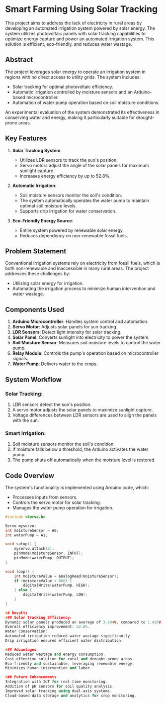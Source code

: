 # Smart Farming Using Solar Tracking

This project aims to address the lack of electricity in rural areas by developing an automated irrigation system powered by solar energy. The system utilizes photovoltaic panels with solar tracking capabilities to optimize energy capture and power an automated irrigation system. This solution is efficient, eco-friendly, and reduces water wastage.


## **Abstract**

The project leverages solar energy to operate an irrigation system in regions with no direct access to utility grids. The system includes:
- Solar tracking for optimal photovoltaic efficiency.
- Automatic irrigation controlled by moisture sensors and an Arduino-based microcontroller.
- Automation of water pump operation based on soil moisture conditions.

An experimental evaluation of the system demonstrated its effectiveness in conserving water and energy, making it particularly suitable for drought-prone areas.


## **Key Features**

1. **Solar Tracking System**:
   - Utilizes LDR sensors to track the sun's position.
   - Servo motors adjust the angle of the solar panels for maximum sunlight capture.
   - Increases energy efficiency by up to 52.8%.

2. **Automatic Irrigation**:
   - Soil moisture sensors monitor the soil's condition.
   - The system automatically operates the water pump to maintain optimal soil moisture levels.
   - Supports drip irrigation for water conservation.

3. **Eco-Friendly Energy Source**:
   - Entire system powered by renewable solar energy.
   - Reduces dependency on non-renewable fossil fuels.


## **Problem Statement**

Conventional irrigation systems rely on electricity from fossil fuels, which is both non-renewable and inaccessible in many rural areas. The project addresses these challenges by:
- Utilizing solar energy for irrigation.
- Automating the irrigation process to minimize human intervention and water wastage.


## **Components Used**

1. **Arduino Microcontroller**: Handles system control and automation.
2. **Servo Motor**: Adjusts solar panels for sun tracking.
3. **LDR Sensors**: Detect light intensity for solar tracking.
4. **Solar Panel**: Converts sunlight into electricity to power the system.
5. **Soil Moisture Sensor**: Measures soil moisture levels to control the water pump.
6. **Relay Module**: Controls the pump's operation based on microcontroller signals.
7. **Water Pump**: Delivers water to the crops.


## **System Workflow**

### **Solar Tracking**:
1. LDR sensors detect the sun's position.
2. A servo motor adjusts the solar panels to maximize sunlight capture.
3. Voltage differences between LDR sensors are used to align the panels with the sun.

### **Smart Irrigation**:
1. Soil moisture sensors monitor the soil's condition.
2. If moisture falls below a threshold, the Arduino activates the water pump.
3. The pump shuts off automatically when the moisture level is restored.


## **Code Overview**

The system's functionality is implemented using Arduino code, which:
- Processes inputs from sensors.
- Controls the servo motor for solar tracking.
- Manages the water pump operation for irrigation.

```cpp
#include <Servo.h>

Servo myservo;
int moistureSensor = A0;
int waterPump = A1;

void setup() {
    myservo.attach(2);
    pinMode(moistureSensor, INPUT);
    pinMode(waterPump, OUTPUT);
}

void loop() {
    int moistureValue = analogRead(moistureSensor);
    if (moistureValue < 600) {
        digitalWrite(waterPump, HIGH);
    } else {
        digitalWrite(waterPump, LOW);
    }
}

## Results
### Solar Tracking Efficiency:
Dynamic solar panels produced an average of 3.004V, compared to 1.416V for static panels.
Overall efficiency improvement: 52.8%.
Water Conservation:
Automated irrigation reduced water wastage significantly.
Drip irrigation ensured efficient water distribution.

### Advantages
Reduced water wastage and energy consumption.
Cost-effective solution for rural and drought-prone areas.
Eco-friendly and sustainable, leveraging renewable energy.
Minimizes human intervention and labor.

### Future Enhancements
Integration with IoT for real-time monitoring.
Addition of pH sensors for soil quality analysis.
Improved solar tracking using dual-axis systems.
Cloud-based data storage and analytics for crop monitoring.
